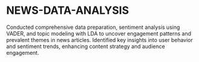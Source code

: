 # NEWS-DATA-ANALYSIS
Conducted comprehensive data preparation, sentiment analysis using VADER, and topic modeling with LDA to uncover engagement patterns and prevalent themes in news articles. Identified key insights into user behavior and sentiment trends, enhancing content strategy and audience engagement.

